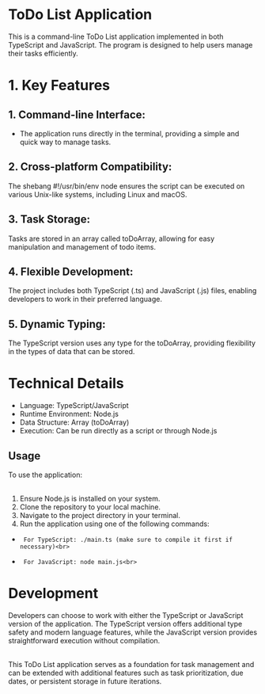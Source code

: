# ToDo List Application
This is a command-line ToDo List application implemented in both TypeScript and JavaScript. The program is designed to help users manage their tasks efficiently.<br>

# 1. Key Features
## 1. Command-line Interface:
- The application runs directly in the terminal, providing a simple and quick way to manage tasks.<br>

## 2. Cross-platform Compatibility:
The shebang #!/usr/bin/env node ensures the script can be executed on various Unix-like systems, including Linux and macOS.<br>

## 3. Task Storage:
Tasks are stored in an array called toDoArray, allowing for easy manipulation and management of todo items.<br>

## 4. Flexible Development:
The project includes both TypeScript (.ts) and JavaScript (.js) files, enabling developers to work in their preferred language.<br>

## 5. Dynamic Typing:
The TypeScript version uses any type for the toDoArray, providing flexibility in the types of data that can be stored.<br>

# Technical Details
* Language: TypeScript/JavaScript<br>
* Runtime Environment: Node.js<br>
* Data Structure: Array (toDoArray)<br>
* Execution: Can be run directly as a script or through Node.js<br>
## Usage
To use the application:<br><br>

1. Ensure Node.js is installed on your system.<br>
2. Clone the repository to your local machine.<br>
3. Navigate to the project directory in your terminal.<br>
4. Run the application using one of the following commands:<br>
*      For TypeScript: ./main.ts (make sure to compile it first if necessary)<br>
-      For JavaScript: node main.js<br>
# Development
Developers can choose to work with either the TypeScript or JavaScript version of the application. The TypeScript version offers additional type safety and modern language features, while the JavaScript version provides straightforward execution without compilation.<br><br>

This ToDo List application serves as a foundation for task management and can be extended with additional features such as task prioritization, due dates, or persistent storage in future iterations.<br>
